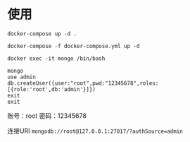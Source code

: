 # 使用
```
docker-compose up -d .

docker-compose -f docker-compose.yml up -d

docker exec -it mongo /bin/bash

mongo
use admin
db.createUser({user:"root",pwd:"12345678",roles:[{role:'root',db:'admin'}]})
exit
exit

```

账号：root
密码：12345678


连接URI `mongodb://root@127.0.0.1:27017/?authSource=admin`